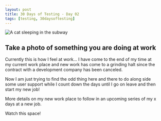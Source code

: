 ```yaml
---
layout: post
title: 30 Days of Testing - Day 02
tags: [testing, 30daysoftesting]
---
```


![A cat sleeping in the subway](/blog/assets/batu-gezer-FbgnoxgaAmU-unsplash.jpg)

## Take a photo of something you are doing at work

Currently this is how I feel at work...  I have come to the end of my time at my current work place and new work has come to a grinding halt since the contract with a development company has been canceled.

Now I am just trying to find the odd thing here and there to do along side some user support while I count down the days until I go on leave and then start my new job!

More details on my new work place to follow in an upcoming series of my x days at a new job.

Watch this space!